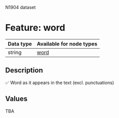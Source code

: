 <p>N1904 dataset</p>

<h1>Feature: word</h1>

<table>
<thead>
<tr>
  <th>Data type</th>
  <th>Available for node types</th>
</tr>
</thead>
<tbody>
<tr>
  <td>string</td>
  <td><A HREF="featurebynodetype.md#word">word</A></td>
</tr>
</tbody>
</table>

<h2>Description</h2>

<p>✅ Word as it appears in the text (excl. punctuations)</p>

<h2>Values</h2>

<p>TBA</p>
